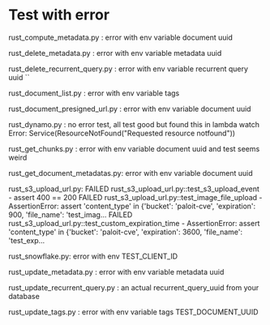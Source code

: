 # Test with error

rust_compute_metadata.py : error with env variable document uuid

rust_delete_metadata.py : error with env variable metadata uuid

rust_delete_recurrent_query.py : error with env variable recurrent query uuid ``

rust_document_list.py : error with env variable tags    

rust_document_presigned_url.py : error with env variable document uuid

rust_dynamo.py : no error test, all test good but found this in lambda watch Error: Service(ResourceNotFound("Requested resource    notfound"))

rust_get_chunks.py : error with env variable document uuid and test seems weird

rust_get_document_metadatas.py: error with env variable document uuid

rust_s3_upload_url.py: FAILED rust_s3_upload_url.py::test_s3_upload_event - assert 400 == 200
FAILED rust_s3_upload_url.py::test_image_file_upload - AssertionError: assert 'content_type' in {'bucket': 'paloit-cve', 'expiration': 900, 'file_name': 'test_imag...
FAILED rust_s3_upload_url.py::test_custom_expiration_time - AssertionError: assert 'content_type' in {'bucket': 'paloit-cve', 'expiration': 3600, 'file_name': 'test_exp...

rust_snowflake.py: error with env TEST_CLIENT_ID

rust_update_metadata.py : error with env variable metadata uuid

rust_update_recurrent_query.py : an actual recurrent_query_uuid from your database

rust_update_tags.py : error with env variable tags TEST_DOCUMENT_UUID


